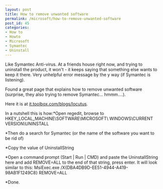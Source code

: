 ```yaml
---
layout: post
title: How to remove unwanted software
permalink: /microsoft/how-to-remove-unwanted-software
post_id: 45
categories:
- How to
- Howto
- Microsoft
- Symantec
- Uninstall
---
```


Like Symantec Anti-virus. At a friends house right now, and trying to uninstall the product, it won't - it keeps saying that something else wants to keep it there. Very unhelpful error message by the
y way (if Symantec is listening).

Found a great page that explains how to remove unwanted software (surprise, they also trying to remove Symantec... hmmm....).

Here it is at
[it.toolbox.com/blogs/locutus](http://it.toolbox.com/blogs/locutus/how-to-silently-and-remotely-remove-symantec-antivirus-14625).

In a nutshell this is how:*Open regedit, browse to HKEY_LOCAL_MACHINE\SOFTWARE\MICROSOFT\ WINDOWS\CURRENT VERSION\UNINSTALL


*Then do a search for
Symantec (or the name of the software you want to be rid of)


*Copy the value of
UninstallString


*Open a command prompt (Start | Run | CMD) and paste the UninstallString here and add
REMOVE=ALL to the end of that string, press enter.
It will look
similar to this:
MsiExec.exe /X{DBA4DB9D-EE51-4944-A419-98AB1F1249C8} REMOVE=ALL


*Done.
